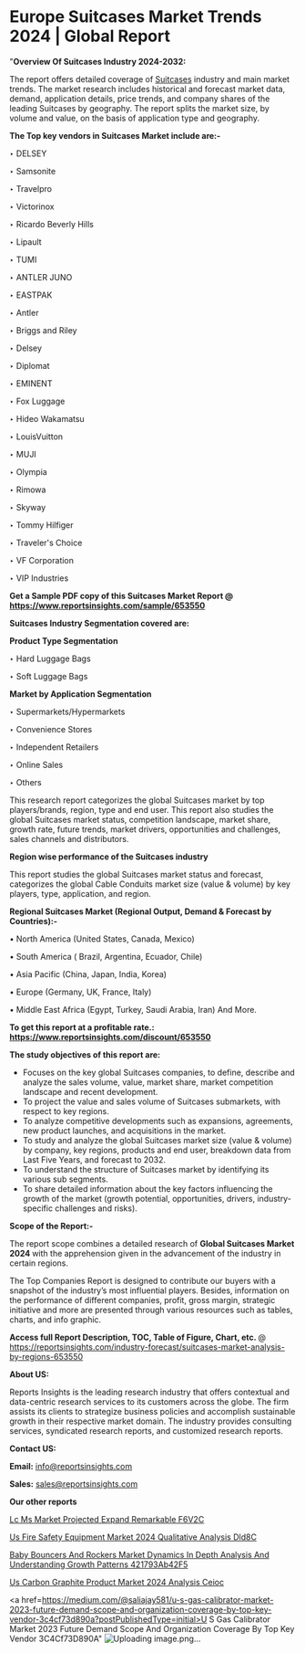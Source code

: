 # Europe Suitcases Market Trends 2024 | Global Report

 "<strong>Overview Of Suitcases Industry 2024-2032:</strong>

The report offers detailed coverage of <a href=https://www.reportsinsights.com/sample/653550>Suitcases</a> industry and main market trends. The market research includes historical and forecast market data, demand, application details, price trends, and company shares of the leading Suitcases by geography. The report splits the market size, by volume and value, on the basis of application type and geography.

<strong>The Top key vendors in Suitcases Market include are:- </strong>

‣ DELSEY

‣ Samsonite

‣ Travelpro

‣ Victorinox

‣ Ricardo Beverly Hills

‣ Lipault

‣ TUMI

‣ ANTLER JUNO

‣ EASTPAK

‣ Antler

‣ Briggs and Riley

‣ Delsey

‣ Diplomat

‣ EMINENT

‣ Fox Luggage

‣ Hideo Wakamatsu

‣ LouisVuitton

‣ MUJI

‣ Olympia

‣ Rimowa

‣ Skyway

‣ Tommy Hilfiger

‣ Traveler's Choice

‣ VF Corporation

‣ VIP Industries

<strong>Get a Sample PDF copy of this Suitcases Market Report </strong><strong>@ <a href=https://www.reportsinsights.com/sample/653550 style=color:#0000ff;>https://www.reportsinsights.com/sample/653550</a> </strong>

<strong>Suitcases Industry Segmentation covered are:</strong>

<strong>Product Type Segmentation</strong>

‣ Hard Luggage Bags

‣ Soft Luggage Bags

<strong>Market by Application Segmentation</strong>

‣ Supermarkets/Hypermarkets

‣ Convenience Stores

‣ Independent Retailers

‣ Online Sales

‣ Others

This research report categorizes the global Suitcases market by top players/brands, region, type and end user. This report also studies the global Suitcases market status, competition landscape, market share, growth rate, future trends, market drivers, opportunities and challenges, sales channels and distributors.

<strong>Region wise performance of the Suitcases industry</strong><strong> </strong>

This report studies the global Suitcases market status and forecast, categorizes the global Cable Conduits market size (value &amp; volume) by key players, type, application, and region. 

<strong>Regional Suitcases Market (Regional Output, Demand &amp; Forecast by Countries):-</strong>

• North America (United States, Canada, Mexico)

• South America ( Brazil, Argentina, Ecuador, Chile)

• Asia Pacific (China, Japan, India, Korea)

• Europe (Germany, UK, France, Italy)

• Middle East Africa (Egypt, Turkey, Saudi Arabia, Iran) And More.

<strong>To get this report at a profitable rate.: <a href=https://www.reportsinsights.com/discount/653550 style=color:#0000ff;>https://www.reportsinsights.com/discount/653550</a></strong>

<strong>The study objectives of this report are:</strong>
<ul>
  <li>Focuses on the key global Suitcases companies, to define, describe and analyze the sales volume, value, market share, market competition landscape and recent development.</li>
  <li>To project the value and sales volume of Suitcases submarkets, with respect to key regions.</li>
  <li>To analyze competitive developments such as expansions, agreements, new product launches, and acquisitions in the market.</li>
  <li>To study and analyze the global Suitcases market size (value &amp; volume) by company, key regions, products and end user, breakdown data from Last Five Years, and forecast to 2032.</li>
  <li>To understand the structure of Suitcases market by identifying its various sub segments.</li>
  <li>To share detailed information about the key factors influencing the growth of the market (growth potential, opportunities, drivers, industry-specific challenges and risks).</li>
</ul>
<strong>Scope of the Report:-</strong><strong> </strong>

The report scope combines a detailed research of <strong>Global Suitcases Market 2024 </strong>with the apprehension given in the advancement of the industry in certain regions.

The Top Companies Report is designed to contribute our buyers with a snapshot of the industry’s most influential players. Besides, information on the performance of different companies, profit, gross margin, strategic initiative and more are presented through various resources such as tables, charts, and info graphic.

<strong>Access full Report Description, TOC, Table of Figure, Chart, etc. </strong>@   <a href=https://reportsinsights.com/industry-forecast/suitcases-market-analysis-by-regions-653550 style=color:#0000ff;>https://reportsinsights.com/industry-forecast/suitcases-market-analysis-by-regions-653550</a>

<strong>About US:</strong>

Reports Insights is the leading research industry that offers contextual and data-centric research services to its customers across the globe. The firm assists its clients to strategize business policies and accomplish sustainable growth in their respective market domain. The industry provides consulting services, syndicated research reports, and customized research reports.

<strong>Contact US:</strong>

<p class=""""><b>Email:</b> <a href=mailto:info@reportsinsights.com>info@reportsinsights.com</a></p>
<p class=""""><b>Sales:</b> <a href=mailto:sales@reportsinsights.com>sales@reportsinsights.com</a></p>

<strong>Our other reports</strong>

<a href=https://www.linkedin.com/pulse/lc-ms-market-projected-expand-remarkable-f6v2c/>Lc Ms Market Projected Expand Remarkable F6V2C</a>

<a href=https://www.linkedin.com/pulse/us-fire-safety-equipment-market-2024-qualitative-analysis-dld8c/>Us Fire Safety Equipment Market 2024 Qualitative Analysis Dld8C</a>

<a href=https://medium.com/@reportinsights.ja/baby-bouncers-and-rockers-market-dynamics-in-depth-analysis-and-understanding-growth-patterns-421793ab42f5>Baby Bouncers And Rockers Market Dynamics In Depth Analysis And Understanding Growth Patterns 421793Ab42F5</a>

<a href=https://www.linkedin.com/pulse/us-carbon-graphite-product-market-2024-analysis-ceioc/>Us Carbon Graphite Product Market 2024 Analysis Ceioc</a>

<a href=https://medium.com/@saliajay581/u-s-gas-calibrator-market-2023-future-demand-scope-and-organization-coverage-by-top-key-vendor-3c4cf73d890a?postPublishedType=initial>U S Gas Calibrator Market 2023 Future Demand Scope And Organization Coverage By Top Key Vendor 3C4Cf73D890A</a>"
![Uploading image.png…]()
